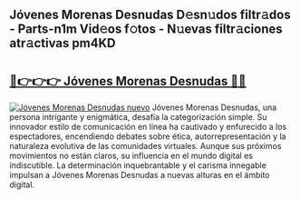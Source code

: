 ## Jóvenes Morenas Desnudas D𝚎sn𝚞dos filtr𝚊dos - Parts-n1m Vid𝚎os f𝚘tos - N𝚞evas filtr𝚊ciones atr𝚊ctivas pm4KD

# <h2><a href="http://mb39ls.tromn.icu/?c=J%c3%b3venes+Morenas+Desnudas">🔗👉👉👉 Jóvenes Morenas Desnudas 🔗🔗</a></h2>

[![Jóvenes Morenas Desnudas nuevo](https://i.imgur.com/pEAQMta.gif)](http://mb39ls.tromn.icu/?c=J%c3%b3venes+Morenas+Desnudas)
Jóvenes Morenas Desnudas, una persona intrigante y enigmática, desafía la categorización simple. Su innovador estilo de comunicación en línea ha cautivado y enfurecido a los espectadores, encendiendo debates sobre ética, autorrepresentación y la naturaleza evolutiva de las comunidades virtuales. Aunque sus próximos movimientos no están claros, su influencia en el mundo digital es indiscutible. La determinación inquebrantable y el carisma innegable impulsan a Jóvenes Morenas Desnudas a nuevas alturas en el ámbito digital.
